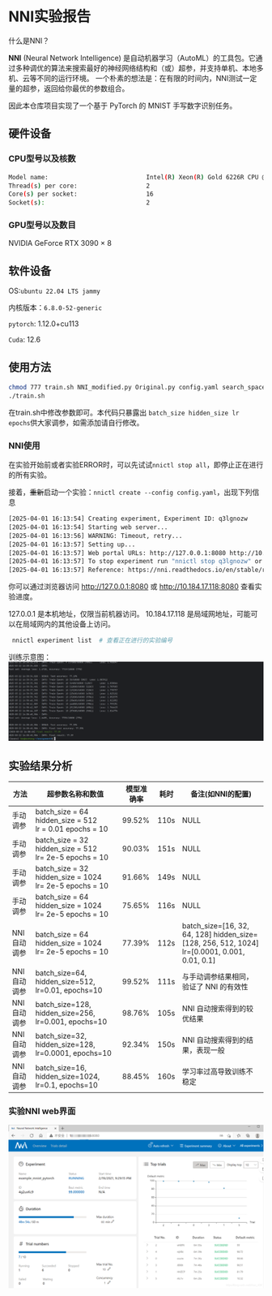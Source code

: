 # NNI实验报告
什么是NNI？

**NNI** (Neural Network Intelligence) 是自动机器学习（AutoML）的工具包。它通过多种调优的算法来搜索最好的神经网络结构和（或）超参，并支持单机、本地多机、云等不同的运行环境。 一个朴素的想法是：在有限的时间内，NNI测试一定量的超参，返回给你最优的参数组合。

因此本仓库项目实现了一个基于 PyTorch 的 MNIST 手写数字识别任务。
## 硬件设备
### CPU型号以及核数
```bash
Model name:                           Intel(R) Xeon(R) Gold 6226R CPU @ 2.90GHz
Thread(s) per core:                   2
Core(s) per socket:                   16
Socket(s):                            2
```
### GPU型号以及数目
NVIDIA GeForce RTX 3090 × 8 
## 软件设备
OS:`ubuntu 22.04 LTS jammy` 

内核版本：`6.8.0-52-generic`

`pytorch`: 1.12.0+cu113

`Cuda`: 12.6  
## 使用方法

```bash
chmod 777 train.sh NNI_modified.py Original.py config.yaml search_space.json
./train.sh
```
在train.sh中修改参数即可。本代码只暴露出 `batch_size hidden_size lr epochs`供大家调参，如需添加请自行修改。

### NNI使用
在实验开始前或者实验ERROR时，可以先试试`nnictl stop all`，即停止正在进行的所有实验。

接着，~~重新~~启动一个实验：`nnictl create --config config.yaml`，出现下列信息
```bash
[2025-04-01 16:13:54] Creating experiment, Experiment ID: q3lgnozw
[2025-04-01 16:13:54] Starting web server...
[2025-04-01 16:13:56] WARNING: Timeout, retry...
[2025-04-01 16:13:57] Setting up...
[2025-04-01 16:13:57] Web portal URLs: http://127.0.0.1:8080 http://10.184.17.118:8080  # important
[2025-04-01 16:13:57] To stop experiment run "nnictl stop q3lgnozw" or "nnictl stop --all"
[2025-04-01 16:13:57] Reference: https://nni.readthedocs.io/en/stable/reference/nnictl.html
```
你可以通过浏览器访问 http://127.0.0.1:8080 或 http://10.184.17.118:8080 查看实验进度。

127.0.0.1 是本机地址，仅限当前机器访问。 10.184.17.118 是局域网地址，可能可以在局域网内的其他设备上访问。
```bash
 nnictl experiment list  # 查看正在进行的实验编号
```

训练示意图：
![img.png](img.png)
## 实验结果分析

| 方法   | 超参数名称和数值                                                 | 模型准确率  | 耗时   | 备注(如NNI的配置)                                                                               |
|------|----------------------------------------------------------|--------|------|-------------------------------------------------------------------------------------------|
| 手动调参 | batch_size  = 64   hidden_size = 512 <br/>  lr = 0.01 epochs = 10 | 99.52% | 110s | NULL                                                                                      |
| 手动调参 | batch_size  = 32   hidden_size = 512 <br/>lr= 2e-5   epochs = 10 | 90.03% | 151s | NULL                                                                                      |
| 手动调参 | batch_size  = 32   hidden_size = 1024 <br/>lr= 2e-5   epochs = 10 | 91.66% | 149s | NULL                                                                                      |
| 手动调参 | batch_size  = 64  hidden_size = 1024 <br/>lr= 2e-5   epochs = 10 | 75.65% | 116s | NULL                                                                                      |
| NNI 自动调参 | batch_size  = 64  hidden_size = 1024 <br/>lr= 2e-5   epochs = 10 | 77.39% | 112s | batch_size=[16, 32, 64, 128]  hidden_size=[128, 256, 512, 1024]  lr=[0.0001, 0.001, 0.01, 0.1] |
| NNI 自动调参 | batch_size=64, hidden_size=512, lr=0.01, epochs=10       | 99.52% | 111s | 与手动调参结果相同，验证了 NNI 的有效性  |
| NNI 自动调参 | batch_size=128, hidden_size=256, lr=0.001, epochs=10 | 98.76%  | 105s | NNI 自动搜索得到的较优结果    |
| NNI 自动调参 | batch_size=32, hidden_size=128, lr=0.0001, epochs=10                       | 92.34%  |150s | NNI 自动搜索得到的结果，表现一般     |
| NNI 自动调参 | batch_size=16, hidden_size=1024, lr=0.1, epochs=10         | 88.45% | 160s| 学习率过高导致训练不稳定                    |

### 实验NNI web界面
![NNI界面](imageNNI.png)